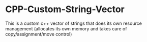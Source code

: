 # CPP-Custom-String-Vector
This is a custom c++ vector of strings that does its own resource management (allocates its own memory and takes care of copy/assignment/move control)
